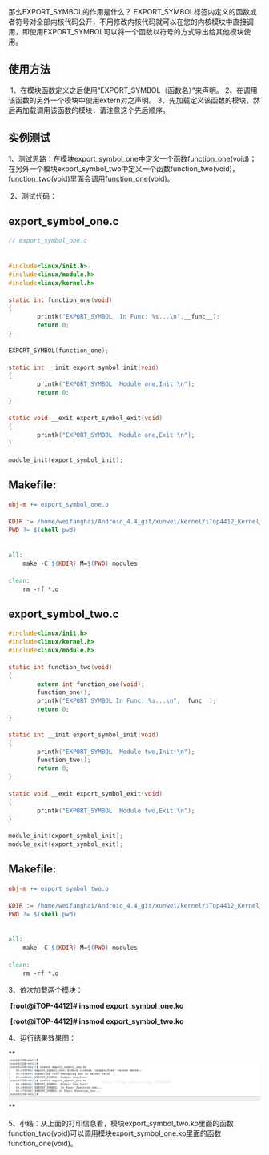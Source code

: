 那么EXPORT_SYMBOL的作用是什么？
           EXPORT_SYMBOL标签内定义的函数或者符号对全部内核代码公开，不用修改内核代码就可以在您的内核模块中直接调用，即使用EXPORT_SYMBOL可以将一个函数以符号的方式导出给其他模块使用。



## 使用方法

​         1、在模块函数定义之后使用“EXPORT_SYMBOL（函数名）”来声明。
​         2、在调用该函数的另外一个模块中使用extern对之声明。
​         3、先加载定义该函数的模块，然后再加载调用该函数的模块，请注意这个先后顺序。


## 实例测试

​      1、测试思路：在模块export_symbol_one中定义一个函数function_one(void)；在另外一个模块export_symbol_two中定义一个函数function_two(void)，function_two(void)里面会调用function_one(void)。

​      2、测试代码：

## export_symbol_one.c

```c
// export_symbol_one.c


#include<linux/init.h>
#include<linux/module.h>
#include<linux/kernel.h>
 
static int function_one(void)
{
        printk("EXPORT_SYMBOL  In Func: %s...\n",__func__);
        return 0;
}
 
EXPORT_SYMBOL(function_one);
 
static int __init export_symbol_init(void)
{
        printk("EXPORT_SYMBOL  Module one,Init!\n");
        return 0;
}
 
static void __exit export_symbol_exit(void)
{
        printk("EXPORT_SYMBOL  Module one,Exit!\n");
}
 
module_init(export_symbol_init);
```



## Makefile:

```makefile
obj-m += export_symbol_one.o 
 
KDIR := /home/weifanghai/Android_4.4_git/xunwei/kernel/iTop4412_Kernel_3.0
PWD ?= $(shell pwd)
 
 
all:
	make -C $(KDIR) M=$(PWD) modules
		
clean:
	rm -rf *.o
```



## export_symbol_two.c

```c
#include<linux/init.h>
#include<linux/kernel.h>
#include<linux/module.h>
 
static int function_two(void)
{
        extern int function_one(void);
        function_one();
        printk("EXPORT_SYMBOL In Func: %s...\n",__func__);
        return 0;
}
 
static int __init export_symbol_init(void)
{
        printk("EXPORT_SYMBOL  Module two,Init!\n");
        function_two();
        return 0;
}
 
static void __exit export_symbol_exit(void)
{
        printk("EXPORT_SYMBOL  Module two,Exit!\n");
}
 
module_init(export_symbol_init);
module_exit(export_symbol_exit);
```

## Makefile:

```makefile
obj-m += export_symbol_two.o 
 
KDIR := /home/weifanghai/Android_4.4_git/xunwei/kernel/iTop4412_Kernel_3.0
PWD ?= $(shell pwd)
 
 
all:
	make -C $(KDIR) M=$(PWD) modules
		
clean:
	rm -rf *.o
```







 3、依次加载两个模块： 

​     **[root@iTOP-4412]# insmod export_symbol_one.ko** 

​     **[root@iTOP-4412]# insmod export_symbol_two.ko**





 4、运行结果效果图：

**![img](assets/Center.png)
**

   5、小结：从上面的打印信息看，模块export_symbol_two.ko里面的函数function_two(void)可以调用模块export_symbol_one.ko里面的函数function_one(void)。



